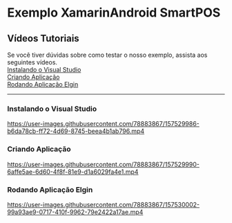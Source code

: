 # Exemplo XamarinAndroid SmartPOS

## Vídeos Tutoriais
Se você tiver dúvidas sobre como testar o nosso exemplo, assista aos seguintes vídeos.
<br>
[Instalando o Visual Studio](#instalando-o-visual-studio)
<br>
[Criando Aplicação](#criando-aplicação)
<br>
[Rodando Aplicação Elgin](#rodando-aplicação-elgin)

<hr>

### Instalando o Visual Studio


https://user-images.githubusercontent.com/78883867/157529986-b6da78cb-ff72-4d69-8745-beea4b1ab796.mp4


### Criando Aplicação


https://user-images.githubusercontent.com/78883867/157529990-6affe5ae-6d60-4f8f-81e9-d1a6029fa4e1.mp4


### Rodando Aplicação Elgin


https://user-images.githubusercontent.com/78883867/157530002-99a93ae9-0717-410f-9962-79e2422a17ae.mp4

